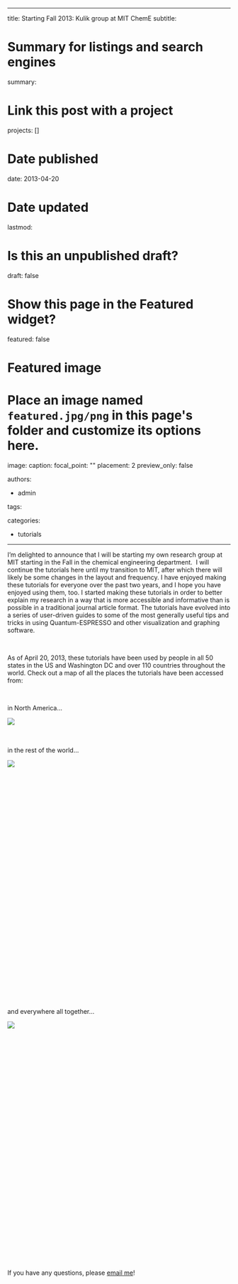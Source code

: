 
---
title: Starting Fall 2013: Kulik group at MIT ChemE
subtitle: 

# Summary for listings and search engines
summary: 

# Link this post with a project
projects: []

# Date published
date: 2013-04-20

# Date updated
lastmod: 

# Is this an unpublished draft?
draft: false

# Show this page in the Featured widget?
featured: false

# Featured image
# Place an image named `featured.jpg/png` in this page's folder and customize its options here.
image:
  caption: 
  focal_point: ""
  placement: 2
  preview_only: false

authors:
- admin

tags:

categories:
- tutorials

---
I’m delighted to announce that I will be starting my own research group at MIT starting in the Fall in the chemical engineering department.  I will continue the tutorials here until my transition to MIT, after which there will likely be some changes in the layout and frequency. I have enjoyed making these tutorials for everyone over the past two years, and I hope you have enjoyed using them, too. I started making these tutorials in order to better explain my research in a way that is more accessible and informative than is possible in a traditional journal article format. The tutorials have evolved into a series of user-driven guides to some of the most generally useful tips and tricks in using Quantum-ESPRESSO and other visualization and graphing software. 


 



As of April 20, 2013, these tutorials have been used by people in all 50 states in the US and Washington DC and over 110 countries throughout the world. Check out a map of all the places the tutorials have been accessed from:


 


in North America...


  
![](/sites/default/files/all-usmxca.png)  


 


in the rest of the world...



![](/sites/default/files/world.jpg)

 


 


 


 


 


 


 


 


 


 


 


 


 


 


 


 


 


and everywhere all together...



![](/sites/default/files/worldheatmap.jpg)

 


 


 


 


 


 


 


 


 


 


 


 


 


 


 


 


 


If you have any questions, please [email me](mailto:hjkulik@mit.edu?subject=Questions%20about%20tutorials "mailto:hjkulik@mit.edu?subject=Questions about tutorials")!



